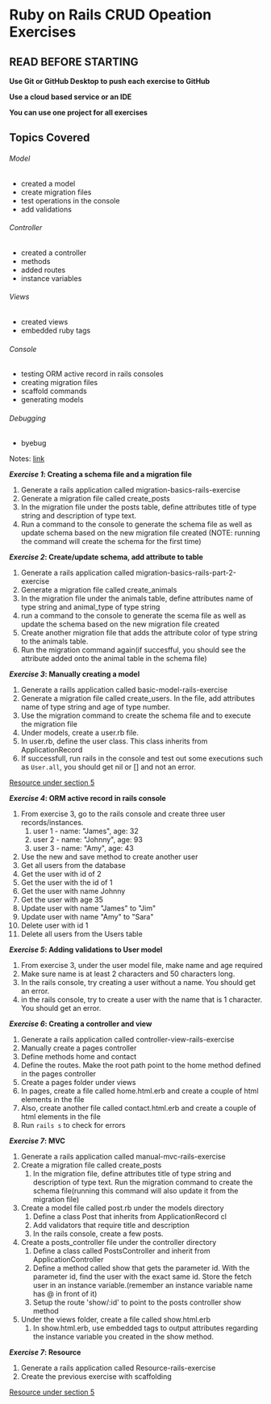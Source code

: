# Ruby on Rails CRUD Opeation Exercises 

## READ BEFORE STARTING

**Use Git or GitHub Desktop to push each exercise to GitHub** <br>

**Use a cloud based service or an IDE**<br>

**You can use one project for all exercises**<br>

## Topics Covered 
###### Model
- created a model
- create migration files 
- test operations in the console 
- add validations
###### Controller
- created a controller 
- methods
- added routes
- instance variables
###### Views
- created views
- embedded ruby tags
###### Console
- testing ORM active record in rails consoles
- creating migration files
- scaffold commands
- generating models
###### Debugging
- byebug

Notes: [link](https://github.com/cruzgerman216/CodeLabs-Ruby-on-Rails-Class-Notes/blob/main/Class_8/BookIt_app_part_1.md)

**<em>Exercise 1</em>: Creating a schema file and a migration file**
1. Generate a rails application called migration-basics-rails-exercise
2. Generate a migration file called create_posts
3. In the migration file under the posts table, define attributes title of type string and description of type text. 
4. Run a command to the console to generate the schema file as well as update schema based on the new migration file created (NOTE: running the command will create the schema for the first time) 

**<em>Exercise 2</em>: Create/update schema, add attribute to table**
1. Generate a rails application called migration-basics-rails-part-2-exercise
2. Generate a migration file called create_animals
3. In the migration file under the animals table, define attributes name of type string and animal_type of type string
4. run a command to the console to generate the scema file as well as update the schema based on the new migration file created
5. Create another migration file that adds the attribute color of type string to the animals table.
6. Run the migration command again(if succesfful, you should see the attribute added onto the animal table in the schema file)

**<em>Exercise 3</em>: Manually creating a model**
1. Generate a raills application called basic-model-rails-exercise
2. Generate a migration file called create_users. In the file, add attributes name of type string and age of type number.
3. Use the migration command to create the schema file and to execute the migration file
4. Under models, create a user.rb file.
5. In user.rb, define the user class. This class inherits from ApplicationRecord
6. If successfull, run rails in the console and test out some executions such as ```User.all```, you should get nil or [] and not an error.

[Resource under section 5](https://guides.rubyonrails.org/active_record_basics.html)

**<em>Exercise 4</em>: ORM active record in rails console**
1. From exercise 3, go to the rails console and create three user records/instances.
   1. user 1 - name: "James", age: 32
   2. user 2 - name: "Johnny", age: 93
   3. user 3 - name: "Amy", age: 43
2. Use the new and save method to create another user
3. Get all users from the database
4. Get the user with id of 2
5. Get the user with the id of 1
6. Get the user with name Johnny
7. Get the user with age 35
8. Update user with name "James" to "Jim"
9. Update user with name "Amy" to "Sara"
10. Delete user with id 1
11. Delete all users from the Users table

**<em>Exercise 5</em>: Adding validations to User model**
1. From exercise 3, under the user model file, make name and age required
2. Make sure name is at least 2 characters and 50 characters long.
3. In the rails console, try creating a user without a name. You should get an error.
4. in the rails console, try to create a user with the name that is 1 character. You should get an error.

**<em>Exercise 6</em>: Creating a controller and view**

1. Generate a rails application called controller-view-rails-exercise
2. Manually create a pages controller
3. Define methods home and contact
4. Define the routes. Make the root path point to the home method defined in the pages controller
5. Create a pages folder under views
6. In pages, create a file called home.html.erb and create a couple of html elements in the file
7. Also, create another file called contact.html.erb and create a couple of html elements in the file
8. Run ```rails s``` to check for errors

**<em>Exercise 7</em>: MVC**

1. Generate a rails application called manual-mvc-rails-exercise
2. Create a migration file called create_posts
   1. In the migration file, define attributes title of type string and description of type text. Run the migration command to create the schema file(running this command will also update it from the migration file)
3. Create a model file called post.rb under the models directory
   1. Define a class Post that inherits from ApplicationRecord cl
   2. Add validators that require title and description
   3. In the rails console, create a few posts.
4. Create a posts_controller file under the controller directory
   1. Define a class called PostsController and inherit from ApplicationController 
   2. Define a method called show that gets the parameter id. With the parameter id, find the user with the exact same id. Store the fetch user in an instance variable.(remember an instance variable name has @ in front of it)
   3. Setup the route 'show/:id' to point to the posts controller show method
5. Under the views folder, create a file called show.html.erb
   1. In show.html.erb, use embedded tags to output attributes regarding the instance variable you created in the show method.

**<em>Exercise 7</em>: Resource**
1. Generate a rails application called Resource-rails-exercise
2. Create the previous exercise with scaffolding

[Resource under section 5](https://guides.rubyonrails.org/v3.2/getting_started.html)

